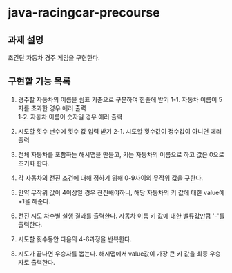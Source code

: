 # java-racingcar-precourse


<h2>과제 설명</h2>
초간단 자동차 경주 게임을 구현한다. 


<h2>구현할 기능 목록</h2>

1. 경주할 자동차의 이름을 쉼표 기준으로 구분하여 한줄에 받기
    1-1. 자동차 이름이 5자를 초과한 경우 에러 출력   
    1-2. 자동차 이름이 숫자일 경우 에러 출력
2. 시도할 횟수 변수에 횟수 값 입력 받기
    2-1. 시도할 횟수값이 정수값이 아니면 에러 출력 
3. 전체 자동차를 포함하는 해시맵을 만들고, 키는 자동차의 이름으로 하고 값은 0으로 초기화 한다.

4. 각 자동차의 전진 조건에 대해 정하기 위해 0-9사이의 무작위 값을 구한다. 
5. 만약 무작위 값이 4이상일 경우 전진해야하니, 해당 자동차의 키 값에 대한 value에 +1을 해준다. 
6. 전진 시도 차수별 실행 결과를 출력한다. 자동차 이름 키 값에 대한 밸류값만큼 '-'를 출력한다. 
7. 시도할 횟수동안 다음의 4-6과정을 반복한다. 
8. 시도가 끝나면 우승자를 뽑는다. 해시맵에서 value값이 가장 큰 키 값을 최종 우승자로 출력한다. 
